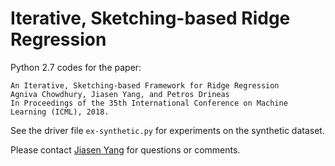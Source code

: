 # Iterative, Sketching-based Ridge Regression

Python 2.7 codes for the paper:

    An Iterative, Sketching-based Framework for Ridge Regression
    Agniva Chowdhury, Jiasen Yang, and Petros Drineas
    In Proceedings of the 35th International Conference on Machine Learning (ICML), 2018.

See the driver file `ex-synthetic.py` for experiments on the synthetic dataset.

Please contact [Jiasen Yang](http://www.stat.purdue.edu/~yang768/) for questions or comments.

